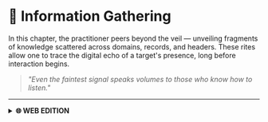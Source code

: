 # 🔎 Information Gathering

In this chapter, the practitioner peers beyond the veil — unveiling fragments of knowledge scattered across domains, records, and headers. These rites allow one to trace the digital echo of a target's presence, long before interaction begins.

> *"Even the faintest signal speaks volumes to those who know how to listen."*

---

<details>
  <summary><strong>🌐 WEB EDITION</strong></summary>

Herein lie the rites of web-focused reconnaissance — rituals woven to divine the structures and shadows behind domains, subdomains, and hidden directories. These incantations blend passive observation with active probing to reveal the true anatomy of a target’s digital presence.
> *"In the vast abyss of the web, even the smallest echo may lead to an open gate."*

  ---

  <details>
    <summary><strong>🌍 WHOIS</strong></summary>

  `whois` is a command-line utility that retrieves registration information for domains, such as owner, registrar, and contact details.
  ```bash
  whois <DOMAIN>
  ```
  
  </details>

  ---

  <details>
    <summary><strong>🖧 DNS</strong></summary>

  `dig` is a flexible DNS lookup tool for querying DNS name servers and troubleshooting DNS problems.

  Default A record lookup
  ```bash
  dig <DOMAIN>
  ```

  Just IPs (returns only the IP addresses)
  ```bash
  dig +short <DOMAIN>
  ```

  Mail Servers (queries MX records for mail servers)
  ```bash
  dig <DOMAIN> MX
  ```

  Reverse Lookup to find the associated host name.
  ```bash
  dig -x <IP>
  ```

  </details>

  ---

  <details>
    <summary><strong>🔗 Subdomains</strong></summary>

  **gobuster** is a tool for brute-forcing DNS subdomains using wordlists.
  ```bash
  gobuster dns \
  -d <DOMAIN> \
  -w /usr/share/seclists/Discovery/DNS/subdomains-top1million-5000.txt \
  -t 100 \
  --timeout 5s \
  -i \
  -o gobuster-dns.txt
  ```

  **FFUF** is a fast web fuzzer that can also be used for DNS subdomain enumeration.
  ```bash
  ffuf -w /usr/share/seclists/Discovery/DNS/subdomains-top1million-5000.txt:FUZZ \
   -u http://FUZZ.<DOMAIN>/ \
   -t 50 \
   -timeout 10 \
   -mc all \
   -ac \
   -o ffuf-dns-vhost.json \
   -of json
  ```

  **dnsenum** is a multi-threaded perl script to enumerate DNS information and discover subdomains.
  ```bash
  dnsenum \
  --threads 20 \
  --timeout 5 \
  --noreverse \
  --file /usr/share/seclists/Discovery/DNS/subdomains-top1million-5000.txt \
  --subfile valid-subdomains.txt \
  -o domain-dnsenum.xml \
  <DOMAIN>
  ```

  </details>

  ---

  <details>
    <summary><strong>↔️ DNS Zone Transfers</strong></summary>

  `dig axfr` attempts a DNS zone transfer, which can reveal all DNS records for a domain if misconfigured.
  ```bash
  dig axfr <DOMAIN> @<IP>
  ```
  
  </details>

  ---

  <details>
    <summary><strong>🗄️ VHOSTS</strong></summary>

  `gobuster vhost` is used to brute-force virtual hosts on a target domain, useful for discovering hidden vhosts.
  ```bash
  sudo gobuster vhost -u <DOMAIN> -w /usr/share/seclists/Discovery/DNS/subdomains-top1million-110000.txt -t 50 --append-domain

  ```
  
  </details>

  ---

  <details>
    <summary><strong>🌀 Fingerprinting</strong></summary>

  **Wafw00f** detects and identifies web application firewalls (WAFs) in front of web applications.

  Install
  ```bash
  pip3 install git+https://github.com/EnableSecurity/wafw00f
  ```

  Use
  ```bash
  wafw00f <DOMAIN>
  ```

  **Nikto** is a web server scanner that tests for dangerous files, outdated server software, and other security issues.

  Install
  ```bash
  sudo apt update && sudo apt install -y perl
  git clone https://github.com/sullo/nikto
  cd nikto/program
  chmod +x ./nikto.pl
  ```

  Use
  ```bash
  nikto -h <DOMAIN> -Tuning b
  ```

  </details>

  ---

  <details>
    <summary><strong>🕷️ Crawling / Spidering</strong></summary>

  **Scrapy** is a powerful Python framework for web crawling and scraping.

  Install
  ```bash
  pip3 install scrapy
  ```

  Use
  ```bash
wget -O ReconSpider.zip https://academy.hackthebox.com/storage/modules/144/ReconSpider.v1.2.zip
  unzip ReconSpider.zip
  python3 ReconSpider.py <DOMAIN>
  cat results.json
  ```

</details>

 ---

  <details>
    <summary><strong>🏁 FinalRecon</strong></summary>

  **FinalRecon** is an all-in-one web reconnaissance tool for gathering information about a target domain.

  Install
  ```bash
  git clone https://github.com/thewhiteh4t/FinalRecon.git
  cd FinalRecon
  pip3 install -r requirements.txt
  chmod +x ./finalrecon.py
  ./finalrecon.py --help
  ```

  Use
  ```bash
  ./finalrecon.py --full --url <DOMAIN>
  ```
  
  </details>

---

📘 **Next step:** Continue with [VULNERABILITY ASSESSMENT](./03-vulnerability-assessment.md)
